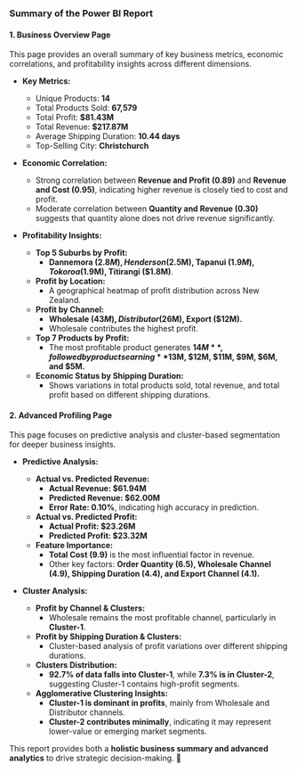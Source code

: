 ### **Summary of the Power BI Report**  

#### **1. Business Overview Page**  
This page provides an overall summary of key business metrics, economic correlations, and profitability insights across different dimensions.  

- **Key Metrics:**  
  - Unique Products: **14**  
  - Total Products Sold: **67,579**  
  - Total Profit: **$81.43M**  
  - Total Revenue: **$217.87M**  
  - Average Shipping Duration: **10.44 days**  
  - Top-Selling City: **Christchurch**  

- **Economic Correlation:**  
  - Strong correlation between **Revenue and Profit (0.89)** and **Revenue and Cost (0.95)**, indicating higher revenue is closely tied to cost and profit.  
  - Moderate correlation between **Quantity and Revenue (0.30)** suggests that quantity alone does not drive revenue significantly.  

- **Profitability Insights:**  
  - **Top 5 Suburbs by Profit:**  
    - **Dannemora ($2.8M), Henderson ($2.5M), Tapanui ($1.9M), Tokoroa ($1.9M), Titirangi ($1.8M)**.  
  - **Profit by Location:**  
    - A geographical heatmap of profit distribution across New Zealand.  
  - **Profit by Channel:**  
    - **Wholesale ($43M), Distributor ($26M), Export ($12M).**  
    - Wholesale contributes the highest profit.  
  - **Top 7 Products by Profit:**  
    - The most profitable product generates **$14M**, followed by products earning **$13M, $12M, $11M, $9M, $6M, and $5M.**  
  - **Economic Status by Shipping Duration:**  
    - Shows variations in total products sold, total revenue, and total profit based on different shipping durations.  

#### **2. Advanced Profiling Page**  
This page focuses on predictive analysis and cluster-based segmentation for deeper business insights.  

- **Predictive Analysis:**  
  - **Actual vs. Predicted Revenue:**  
    - **Actual Revenue: $61.94M**  
    - **Predicted Revenue: $62.00M**  
    - **Error Rate: 0.10%**, indicating high accuracy in prediction.  
  - **Actual vs. Predicted Profit:**  
    - **Actual Profit: $23.26M**  
    - **Predicted Profit: $23.32M**  
  - **Feature Importance:**  
    - **Total Cost (9.9)** is the most influential factor in revenue.  
    - Other key factors: **Order Quantity (6.5), Wholesale Channel (4.9), Shipping Duration (4.4), and Export Channel (4.1).**  

- **Cluster Analysis:**  
  - **Profit by Channel & Clusters:**  
    - Wholesale remains the most profitable channel, particularly in **Cluster-1**.  
  - **Profit by Shipping Duration & Clusters:**  
    - Cluster-based analysis of profit variations over different shipping durations.  
  - **Clusters Distribution:**  
    - **92.7% of data falls into Cluster-1**, while **7.3% is in Cluster-2**, suggesting Cluster-1 contains high-profit segments.  
  - **Agglomerative Clustering Insights:**  
    - **Cluster-1 is dominant in profits**, mainly from Wholesale and Distributor channels.  
    - **Cluster-2 contributes minimally**, indicating it may represent lower-value or emerging market segments.  

This report provides both a **holistic business summary and advanced analytics** to drive strategic decision-making. 🚀
